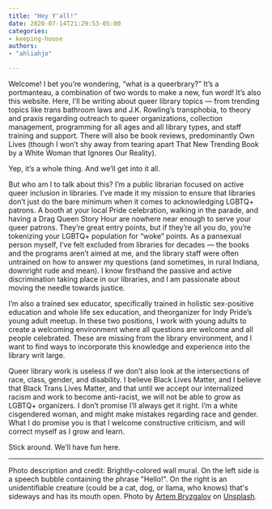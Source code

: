 ```yaml
---
title: "Hey Y'all!"
date: 2020-07-14T21:29:53-05:00
categories:
- keeping-house
authors:
- "ahliahjo"

---
```


Welcome! I bet you’re wondering, “what is a queerbrary?” It’s a portmanteau, a combination of two words to make a new, fun word! It’s also this website. Here, I’ll be writing about queer library topics — from trending topics like trans bathroom laws and J.K. Rowling’s transphobia, to theory and praxis regarding outreach to queer organizations, collection management, programming for all ages and all library types, and staff training and support. There will also be book reviews, predominantly Own Lives (though I won’t shy away from tearing apart That New Trending Book by a White Woman that Ignores Our Reality).

Yep, it’s a whole thing. And we’ll get into it all.

But who am I to talk about this? I’m a public librarian focused on active queer inclusion in libraries. I’ve made it my mission to ensure that libraries don’t just do the bare minimum when it comes to acknowledging LGBTQ+ patrons. A booth at your local Pride celebration, walking in the parade, and having a Drag Queen Story Hour are nowhere near enough to serve your queer patrons. They’re great entry points, but if they’re all you do, you’re tokenizing your LGBTQ+ population for “woke” points. As a pansexual person myself, I’ve felt excluded from libraries for decades — the books and the programs aren’t aimed at me, and the library staff were often untrained on how to answer my questions (and sometimes, in rural Indiana, downright rude and mean). I know firsthand the passive and active discrimination taking place in our libraries, and I am passionate about moving the needle towards justice.

I’m also a trained sex educator, specifically trained in holistic sex-positive education and whole life sex education, and theorganizer for Indy Pride’s young adult meetup. In these two positions, I work with young adults to create a welcoming environment where all questions are welcome and all people celebrated. These are missing from the library environment, and I want to find ways to incorporate this knowledge and experience into the library writ large.

Queer library work is useless if we don’t also look at the intersections of race, class, gender, and disability. I believe Black Lives Matter, and I believe that Black Trans Lives Matter, and that until we accept our internalized racism and work to become anti-racist, we will not be able to grow as LGBTQ+ organizers. I don’t promise I’ll always get it right. I’m a white cisgendered woman, and might make mistakes regarding race and gender. What I do promise you is that I welcome constructive criticism, and will correct myself as I grow and learn.

Stick around. We’ll have fun here.

---
Photo description and credit: Brightly-colored wall mural. On the left side is a speech bubble containing the phrase "Hello!". On the right is an unidentifiable creature (could be a cat, dog, or llama, who knows) that's sideways and has its mouth open. Photo by <a href="https://unsplash.com/@abrizgalov?utm_source=unsplash&utm_medium=referral&utm_content=creditCopyText">Artem Bryzgalov</a> on <a href="https://unsplash.com/photos/qHMf-I-JAXo?utm_source=unsplash&utm_medium=referral&utm_content=creditCopyText">Unsplash</a>.
  